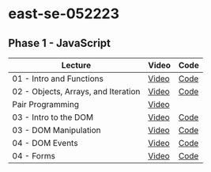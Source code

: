# east-se-052223

## Phase 1 - JavaScript
| Lecture | Video | Code |
| - | - | - |
|01 - Intro and Functions | [Video](https://youtu.be/lCzoX5F_Sbw) | [Code](https://github.com/learn-co-students/east-se-052223/blob/main/01_intro_and_functions/example.js) |
|02 - Objects, Arrays, and Iteration | [Video](https://youtu.be/iS0ou3QCbD4) | [Code](https://github.com/learn-co-students/east-se-052223/tree/solutions/02_objects_arrays_and_iteration) |
|Pair Programming | [Video](https://youtu.be/tD_W83R2REc) |
|03 - Intro to the DOM | [Video](https://youtu.be/StvkD17FLy4)|[Code](https://github.com/learn-co-students/east-se-052223/blob/solutions/03_dom_manipulation/index.html)
|03 - DOM Manipulation | [Video](https://youtu.be/yVtDfmLfP9U)|[Code](https://github.com/learn-co-students/east-se-052223/blob/solutions/03_dom_manipulation/index.js)
|04 - DOM Events | [Video](https://youtu.be/3eB1owRvrtk)|[Code](https://github.com/learn-co-students/east-se-052223/tree/solutions/04_dom_events_and_forms)
|04 - Forms | [Video](https://youtu.be/S_6tvX_JdRg)|[Code](https://github.com/learn-co-students/east-se-052223/tree/solutions/04_dom_events_and_forms)